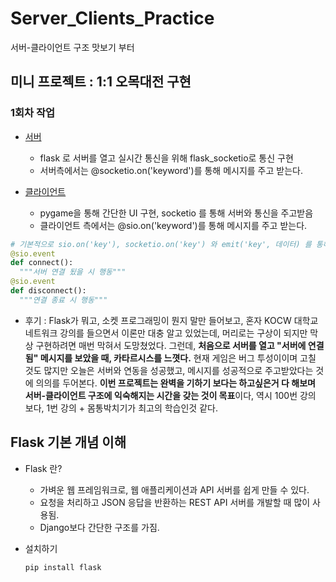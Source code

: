 # Server_Clients_Practice
서버-클라이언트 구조 맛보기 부터

## 미니 프로젝트 : 1:1 오목대전 구현

### 1회차 작업

- [서버](./game_omok/server.py)
  - flask 로 서버를 열고 실시간 통신을 위해 flask_socketio로 통신 구현
  - 서버측에서는 @socketio.on('keyword')를 통해 메시지를 주고 받는다.

- [클라이언트](./game_omok/main.py)
  - pygame을 통해 간단한 UI 구현, socketio 를 통해 서버와 통신을 주고받음
  - 클라이언트 측에서는 @sio.on('keyword')를 통해 메시지를 주고 받는다.

```python
# 기본적으로 sio.on('key'), socketio.on('key') 와 emit('key', 데이터) 를 통해 통신을 함
@sio.event
def connect():
  """서버 연결 됬을 시 행동"""
@sio.event
def disconnect():
  """연결 종료 시 행동"""
```

- 후기 : Flask가 뭐고, 소켓 프로그래밍이 뭔지 말만 들어보고, 혼자 KOCW 대학교 네트워크 강의를 들으면서 이론만 대충 알고 있었는데, 머리로는 구상이 되지만 막상 구현하려면 매번 막혀서 도망쳤었다. 그런데, **처음으로 서버를 열고 "서버에 연결됨" 메시지를 보았을 때, 카타르시스를 느꼇다.** 현재 게임은 버그 투성이이며 고칠 것도 많지만 오늘은 서버와 연동을 성공했고, 메시지를 성공적으로 주고받았다는 것에 의의를 두어본다. **이번 프로젝트는 완벽을 기하기 보다는 하고싶은거 다 해보며 서버-클라이언트 구조에 익숙해지는 시간을 갖는 것이 목표**이다, 역시 100번 강의 보다, 1번 강의 + 몸통박치기가 최고의 학습인것 같다.


## Flask 기본 개념 이해
- Flask 란?
  - 가벼운 웹 프레임워크로, 웹 애플리케이션과 API 서버를 쉽게 만들 수 있다.
  - 요청을 처리하고 JSON 응답을 반환하는 REST API 서버를 개발할 때 많이 사용됨.
  - Django보다 간단한 구조를 가짐.

- 설치하기
  ```shell
  pip install flask
  ```

